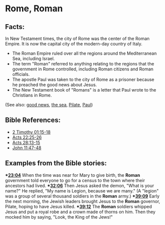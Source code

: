 # Rome, Roman #

## Facts: ##

In New Testament times, the city of Rome was the center of the Roman Empire. It is now the capital city of the modern-day country of Italy.

 * The Roman Empire ruled over all the regions around the Mediterranean Sea, including Israel.
 * The term "Roman" referred to anything relating to the regions that the government in Rome controlled, including Roman citizens and Roman officials.
 * The apostle Paul was taken to the city of Rome as a prisoner because he preached the good news about Jesus.
 * The New Testament book of "Romans" is a letter that Paul wrote to the Christians in Rome.

(See also: [good news](../kt/goodnews.md), [the sea](../other/mediterranean.md), [Pilate](../other/pilate.md), [Paul](../other/paul.md))

## Bible References: ##

* [2 Timothy 01:15-18](en/tn/2ti/help/01/15)
* [Acts 22:25-26](en/tn/act/help/22/25)
* [Acts 28:13-15](en/tn/act/help/28/13)
* [John 11:47-48](en/tn/jhn/help/11/47)

## Examples from the Bible stories: ##

  __*[23:04](en/tn/obs/help/23/04)__ When the time was near for Mary to give birth, the __Roman__ government told everyone to go for a census to the town where their ancestors had lived. 
  __*[32:06](en/tn/obs/help/32/06)__ Then Jesus asked the demon, "What is your name?" He replied, "My name is Legion, because we are many." (A "legion" was a group of several thousand soldiers in the __Roman__ army.)
  __*[39:09](en/tn/obs/help/39/09)__ Early the next morning, the Jewish leaders brought Jesus to the __Roman__ governor, Pilate, hoping to have Jesus killed.
  __*[39:12](en/tn/obs/help/39/12)__ The __Roman__ soldiers whipped Jesus and put a royal robe and a crown made of thorns on him. Then they mocked him by saying, "Look, the King of the Jews!"